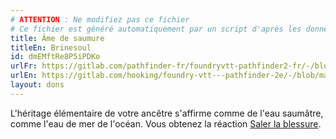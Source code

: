 ```yaml
---
# ATTENTION : Ne modifiez pas ce fichier
# Ce fichier est généré automatiquement par un script d'après les données du module Foundry VTT officiel et de sa traduction
title: Âme de saumure
titleEn: Brinesoul
id: dmEMftRe8P5iPDKo
urlFr: https://gitlab.com/pathfinder-fr/foundryvtt-pathfinder2-fr/-/blob/master/data/feats/dmEMftRe8P5iPDKo.htm
urlEn: https://gitlab.com/hooking/foundry-vtt---pathfinder-2e/-/blob/master/packs/data/feats.db/brinesoul.json
layout: dons
---
```

L'héritage élémentaire de votre ancêtre s'affirme comme de l'eau saumâtre, comme l'eau de mer de l'océan. Vous obtenez la réaction [Saler la blessure](../actions/saler-les-blessures.html).
